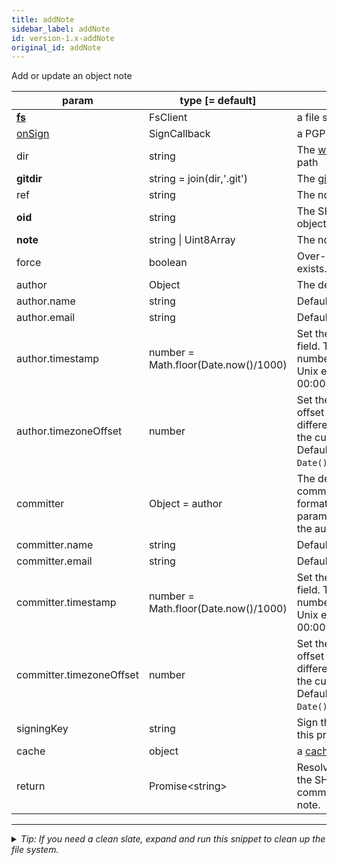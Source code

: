 ```yaml
---
title: addNote
sidebar_label: addNote
id: version-1.x-addNote
original_id: addNote
---
```


Add or update an object note

| param                    | type [= default]                     | description                                                                                                                                                   |
| ------------------------ | ------------------------------------ | ------------------------------------------------------------------------------------------------------------------------------------------------------------- |
| [**fs**](./fs)           | FsClient                             | a file system implementation                                                                                                                                  |
| [onSign](./onSign)       | SignCallback                         | a PGP signing implementation                                                                                                                                  |
| dir                      | string                               | The [working tree](dir-vs-gitdir.md) directory path                                                                                                           |
| **gitdir**               | string = join(dir,'.git')            | The [git directory](dir-vs-gitdir.md) path                                                                                                                    |
| ref                      | string                               | The notes ref to look under                                                                                                                                   |
| **oid**                  | string                               | The SHA-1 object id of the object to add the note to.                                                                                                         |
| **note**                 | string  &#124;  Uint8Array           | The note to add                                                                                                                                               |
| force                    | boolean                              | Over-write note if it already exists.                                                                                                                         |
| author                   | Object                               | The details about the author.                                                                                                                                 |
| author.name              | string                               | Default is `user.name` config.                                                                                                                                |
| author.email             | string                               | Default is `user.email` config.                                                                                                                               |
| author.timestamp         | number = Math.floor(Date.now()/1000) | Set the author timestamp field. This is the integer number of seconds since the Unix epoch (1970-01-01 00:00:00).                                             |
| author.timezoneOffset    | number                               | Set the author timezone offset field. This is the difference, in minutes, from the current timezone to UTC. Default is `(new Date()).getTimezoneOffset()`.    |
| committer                | Object = author                      | The details about the note committer, in the same format as the author parameter. If not specified, the author details are used.                              |
| committer.name           | string                               | Default is `user.name` config.                                                                                                                                |
| committer.email          | string                               | Default is `user.email` config.                                                                                                                               |
| committer.timestamp      | number = Math.floor(Date.now()/1000) | Set the committer timestamp field. This is the integer number of seconds since the Unix epoch (1970-01-01 00:00:00).                                          |
| committer.timezoneOffset | number                               | Set the committer timezone offset field. This is the difference, in minutes, from the current timezone to UTC. Default is `(new Date()).getTimezoneOffset()`. |
| signingKey               | string                               | Sign the note commit using this private PGP key.                                                                                                              |
| cache                    | object                               | a [cache](cache.md) object                                                                                                                                    |
| return                   | Promise\<string\>                    | Resolves successfully with the SHA-1 object id of the commit object for the added note.                                                                       |


---

<details>
<summary><i>Tip: If you need a clean slate, expand and run this snippet to clean up the file system.</i></summary>

```js live
window.fs = new LightningFS('fs', { wipe: true })
window.pfs = window.fs.promises
console.log('done')
```
</details>

<script>
(function rewriteEditLink() {
  const el = document.querySelector('a.edit-page-link.button');
  if (el) {
    el.href = 'https://github.com/isomorphic-git/isomorphic-git/edit/main/src/api/addNote.js';
  }
})();
</script>